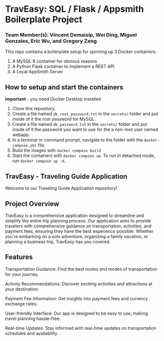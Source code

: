 #  TravEasy: SQL / Flask / Appsmith Boilerplate Project
### Team Member(s): Vincent Demaisip, Wei Ding, Miguel Gonzales, Eric Wu, and Gregory Zeng

This repo contains a boilerplate setup for spinning up 3 Docker containers: 
1. A MySQL 8 container for obvious reasons
1. A Python Flask container to implement a REST API
1. A Local AppSmith Server

## How to setup and start the containers
**Important** - you need Docker Desktop installed

1. Clone this repository.  
1. Create a file named `db_root_password.txt` in the `secrets/` folder and put inside of it the root password for MySQL. 
1. Create a file named `db_password.txt` in the `secrets/` folder and put inside of it the password you want to use for the a non-root user named webapp. 
1. In a terminal or command prompt, navigate to the folder with the `docker-compose.yml` file.  
1. Build the images with `docker compose build`
1. Start the containers with `docker compose up`.  To run in detached mode, run `docker compose up -d`. 

## TravEasy - Traveling Guide Application
Welcome to our Traveling Guide Application repository!

## Project Overview
TravEasy is a comprehensive application designed to streamline and simplify the entire trip planning process. Our application aims to provide travelers with comprehensive guidance on transportation, activities, and payment fees, ensuring they have the best experience possible. Whether you're embarking on a solo adventure, organizing a family vacation, or planning a business trip, TravEasy has you covered. 

## Features
Transportation Guidance: Find the best routes and modes of transportation for your journey.

Activity Recommendations: Discover exciting activities and attractions at your destination.

Payment Fee Information: Get insights into payment fees and currency exchange rates.

User-friendly Interface: Our app is designed to be easy to use, making travel planning hassle-free.

Real-time Updates: Stay informed with real-time updates on transportation schedules and availability.
